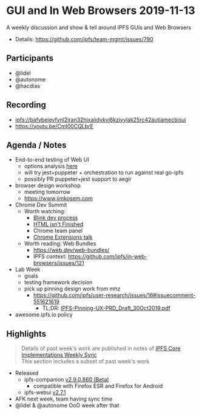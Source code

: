 # GUI and In Web Browsers 2019-11-13

A weekly discussion and show & tell around IPFS GUIs and Web Browsers

* Details: https://github.com/ipfs/team-mgmt/issues/790


## Participants

- @lidel
- @autonome
- @hacdias

## Recording

- [ipfs://bafybeievfynl2iran32hjxaiidvkvj6kziyylak25rc42autiamecbisui](https://ipfs.io/ipfs/bafybeievfynl2iran32hjxaiidvkvj6kziyylak25rc42autiamecbisui/)
- https://youtu.be/CmI00CQLbrE

## Agenda / Notes

- End-to-end testing of Web UI
    - options analysis [here](https://github.com/ipfs-shipyard/ipfs-webui/issues/1164#issuecomment-553477091)
    - will try jest+puppeter + orchestration to run against real go-ipfs
    - possibly PR puppeter+jest support to aegir
- browser design workshop
  - meeting tomorrow
  - https://www.jimkosem.com
- Chrome Dev Summit
  - Worth watching:
      - [Blink dev process](https://www.youtube.com/watch?v=y3EZx_b-7tk)
      - [HTML isn't Finished](https://www.youtube.com/watch?v=ZFvPLrKZywA)
      - Chrome team panel
      - [Chrome Extensions talk](https://www.youtube.com/watch?v=7-ALJiZCI6w)
  - Worth reading: Web Bundles
      - https://web.dev/web-bundles/
      - IPFS context: https://github.com/ipfs/in-web-browsers/issues/121
- Lab Week
  - goals
  - testing framework decision
  - pick up pinning design work from mhz
      - https://github.com/ipfs/user-research/issues/16#issuecomment-551621619
          - TL;DR: [IPFS-Pinning-UX-PRD_Draft_30Oct2019.pdf](https://github.com/ipfs/user-research/files/3824308/IPFS-Pinning-UX-PRD_Draft_30Oct2019.pdf)
- awesome.ipfs.io policy

## Highlights

> Details of past week's work are published in notes of [IPFS Core Implementations Weekly Sync](https://github.com/ipfs/team-mgmt/issues/992)   
> This section includes a subset of past week's work 

- Released
    - ipfs-companion [v2.9.0.860 (Beta)](https://github.com/ipfs-shipyard/ipfs-companion/releases/tag/v2.9.0.860)
        - compatible with Firefox ESR and Firefox for Android
    - ipfs-webui [v2.7.1](https://github.com/ipfs-shipyard/ipfs-webui/releases/tag/v2.7.1)
- AFK next week, team having sync time
- @lidel & @autonome OoO week after that
